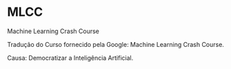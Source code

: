 # MLCC
Machine Learning Crash Course

Tradução do Curso fornecido pela Google: Machine Learning Crash Course.

Causa: Democratizar a Inteligência Artificial.
